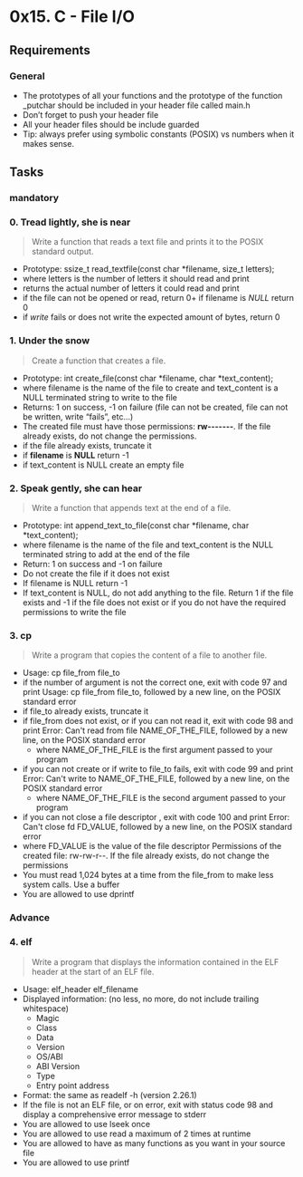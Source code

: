 #  0x15. C - File I/O

## Requirements

### General

  - The prototypes of all your functions and the prototype of the function _putchar should be included in your header file called main.h
  - Don’t forget to push your header file
  - All your header files should be include guarded
  - Tip: always prefer using symbolic constants (POSIX) vs numbers when it makes sense.

## Tasks

### mandatory

### 0. Tread lightly, she is near

> Write a function that reads a text file and prints it to the POSIX standard output.

  - Prototype: ssize_t read_textfile(const char *filename, size_t letters);
  - where letters is the number of letters it should read and print
  - returns the actual number of letters it could read and print
  - if the file can not be opened or read, return 0+ if filename is *NULL* return 0
  - if *write* fails or does not write the expected amount of bytes, return 0

### 1. Under the snow

> Create a function that creates a file.

  - Prototype: int create_file(const char *filename, char *text_content);
  - where filename is the name of the file to create and text_content is a NULL terminated string to write to the file
  - Returns: 1 on success, -1 on failure (file can not be created, file can not be written, write “fails”, etc…)
  - The created file must have those permissions: **rw-------**. If the file already exists, do not change the permissions.
  - if the file already exists, truncate it
  - if **filename** is **NULL** return -1
  - if text_content is NULL create an empty file

### 2. Speak gently, she can hear

> Write a function that appends text at the end of a file.

  - Prototype: int append_text_to_file(const char *filename, char *text_content);
  - where filename is the name of the file and text_content is the NULL terminated string to add at the end of the file
  - Return: 1 on success and -1 on failure
  - Do not create the file if it does not exist
  - If filename is NULL return -1
  - If text_content is NULL, do not add anything to the file. Return 1 if the file exists and -1 if the file does not exist or if you do not have the required permissions to write the file

### 3. cp

> Write a program that copies the content of a file to another file.

  - Usage: cp file_from file_to 
  - if the number of argument is not the correct one, exit with code 97 and print Usage: cp file_from file_to, followed by a new line, on the POSIX standard error
  - if file_to already exists, truncate it
  - if file_from does not exist, or if you can not read it, exit with code 98 and print Error: Can't read from file NAME_OF_THE_FILE, followed by a new line, on the POSIX standard error
     - where NAME_OF_THE_FILE is the first argument passed to your program
  - if you can not create or if write to file_to fails, exit with code 99 and print Error: Can't write to NAME_OF_THE_FILE, followed by a new line, on the POSIX standard error
     -  where NAME_OF_THE_FILE is the second argument passed to your program
  - if you can not close a file descriptor , exit with code 100 and print Error: Can't close fd FD_VALUE, followed by a new line, on the POSIX standard error
  - where FD_VALUE is the value of the file descriptor
Permissions of the created file: rw-rw-r--. If the file already exists, do not change the permissions
  - You must read 1,024 bytes at a time from the file_from to make less system calls. Use a buffer
  - You are allowed to use dprintf

### Advance  

### 4. elf

> Write a program that displays the information contained in the ELF header at the start of an ELF file.

  - Usage: elf_header elf_filename
  - Displayed information: (no less, no more, do not include trailing whitespace)
    - Magic
    - Class
    - Data
    - Version
    - OS/ABI
    - ABI Version
    - Type
    - Entry point address
  - Format: the same as readelf -h (version 2.26.1)
  - If the file is not an ELF file, or on error, exit with status code 98 and display a comprehensive error message to stderr
  - You are allowed to use lseek once
  - You are allowed to use read a maximum of 2 times at runtime
  - You are allowed to have as many functions as you want in your source file
  - You are allowed to use printf

